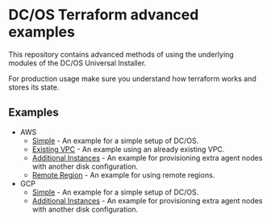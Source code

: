 # DC/OS Terraform advanced examples
This repository contains advanced methods of using the underlying modules of the DC/OS Universal Installer.

For production usage make sure you understand how terraform works and stores its state.

## Examples

- AWS
  - [Simple](aws/simple/) - An example for a simple setup of DC/OS.
  - [Existing VPC](aws/existing-vpc/) - An example using an already existing VPC.
  - [Additional Instances](aws/additional-instances/) - An example for provisioning extra agent nodes with another disk configuration.
  - [Remote Region](aws/remote-region/) - An example for using remote regions.
- GCP
  - [Simple](gcp/simple/) - An example for a simple setup of DC/OS.
  - [Additional Instances](gcp/additional-instances/) - An example for provisioning extra agent nodes with another disk configuration.

